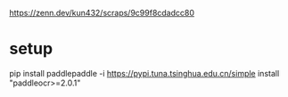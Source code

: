 https://zenn.dev/kun432/scraps/9c99f8cdadcc80

# setup
pip install paddlepaddle -i https://pypi.tuna.tsinghua.edu.cn/simple install "paddleocr>=2.0.1"
